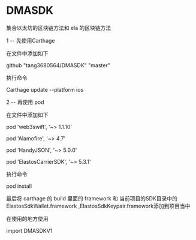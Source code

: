 # DMASDK
集合以太坊的区块链方法和 ela 的区块链方法


1 -- 先使用Carthage

在文件中添加如下

github "tang3680564/DMASDK" "master"

执行命令

Carthage update --platform ios

2 -- 再使用 pod

在文件中添加如下

   pod 'web3swift', '~> 1.1.10'
    
   pod 'Alamofire', '~> 4.7'
    
   pod 'HandyJSON', '~> 5.0.0'
   
   pod 'ElastosCarrierSDK', '~> 5.3.1'
    
执行命令

pod install

最后将 carthage 的 build 里面的 framework 和 当前项目的SDK目录中的ElastosSdkWallet.framework ,ElastosSdkKeypair.framework添加到项目当中

在使用的地方使用

import DMASDKV1
